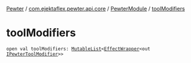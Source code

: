 [Pewter](../../index.md) / [com.ejektaflex.pewter.api.core](../index.md) / [PewterModule](index.md) / [toolModifiers](./tool-modifiers.md)

# toolModifiers

`open val toolModifiers: `[`MutableList`](https://kotlinlang.org/api/latest/jvm/stdlib/kotlin.collections/-mutable-list/index.html)`<`[`EffectWrapper`](../-effect-wrapper/index.md)`<out `[`IPewterToolModifier`](../../com.ejektaflex.pewter.api.core.modifiers/-i-pewter-tool-modifier.md)`>>`